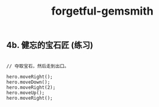 ﻿---
layout: default
title: forgetful-gemsmith
---
## 4b. 健忘的宝石匠 (练习)
```

// 夺取宝石，然后走到出口。

hero.moveRight();
hero.moveDown();
hero.moveRight(2);
hero.moveUp();
hero.moveRight();

```
